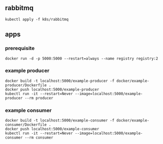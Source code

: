## rabbitmq

```
kubectl apply -f k8s/rabbitmq
```

## apps

### prerequisite

```
docker run -d -p 5000:5000 --restart=always --name registry registry:2
```

### example producer

```
docker build -t localhost:5000/example-producer -f docker/example-producer/Dockerfile .
docker push localhost:5000/example-producer
kubectl run -it --restart=Never --image=localhost:5000/example-producer --rm producer
```

### example consumer

```
docker build -t localhost:5000/example-consumer -f docker/example-consumer/Dockerfile .
docker push localhost:5000/example-consumer
kubectl run -it --restart=Never --image=localhost:5000/example-consumer --rm consumer
```
